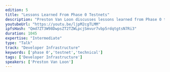 ```yaml
---
edition: 5
title: "Lessons Learned From Phase 0 Testnets"
description: "Preston Van Loon discusses lessons learned from Phase 0 testnets."
youtubeUrl: "https://youtu.be/ljpM2cgTLMM"
ipfsHash: "Qmd7ZT3W98DwpsZT2TZWLpcjSmvur7vbp5rdqtgtsN7Ri3"
duration: 1045
expertise: "Intermediate"
type: "Talk"
track: "Developer Infrastructure"
keywords: ['phase 0','testnet','technical']
tags: ['Developer Infrastructure']
speakers: ['Preston Van Loon']
---
```

